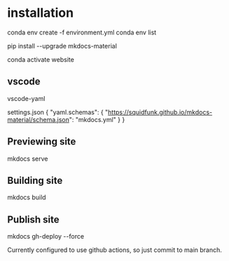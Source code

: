 # installation

conda env create -f environment.yml
conda env list

pip install --upgrade mkdocs-material

conda activate website

## vscode

vscode-yaml

settings.json
{
  "yaml.schemas": {
    "https://squidfunk.github.io/mkdocs-material/schema.json": "mkdocs.yml"
  }
}


## Previewing site

mkdocs serve

## Building site

mkdocs build

## Publish site

mkdocs gh-deploy --force

Currently configured to use github actions, so just commit to main branch.
